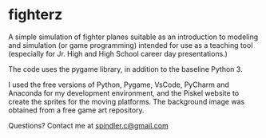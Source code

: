 # fighterz

A simple simulation of fighter planes suitable as an introduction to modeling and simulation (or game programming) intended
for use as a teaching tool (especially for Jr. High and High School career day presentations.)

The code uses the pygame library, in addition to the baseline Python 3.

I used the free versions of Python, Pygame, VsCode, PyCharm and Anaconda for my development environment, and the Piskel website to create the sprites for the moving platforms.  The background image was obtained from a free game art repository.

Questions?  Contact me at spindler.c@gmail.com 
